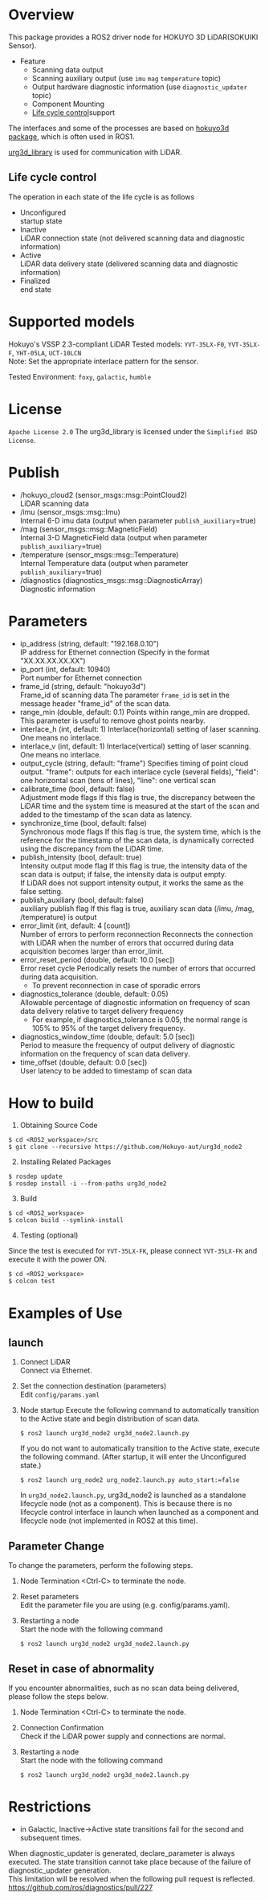 # Overview
This package provides a ROS2 driver node for HOKUYO 3D LiDAR(SOKUIKI Sensor).

- Feature
  - Scanning data output
  - Scanning auxiliary output (use `imu` `mag` `temperature` topic)
  - Output hardware diagnostic information (use `diagnostic_updater` topic)
  - Component Mounting
  - [Life cycle control](http://design.ros2.org/articles/node_lifecycle.html)support

The interfaces and some of the processes are based on [hokuyo3d package](https://github.com/at-wat/hokuyo3d), which is often used in ROS1.

[urg3d_library](https://github.com/UrgNetwork/urg3d_library) is used for communication with LiDAR.

## Life cycle control
The operation in each state of the life cycle is as follows
- Unconfigured  
  startup state
- Inactive  
  LiDAR connection state (not delivered scanning data and diagnostic information)
- Active  
  LiDAR data delivery state (delivered scanning data and diagnostic information)
- Finalized  
  end state

# Supported models
Hokuyo's VSSP 2.3-compliant LiDAR
Tested models: `YVT-35LX-F0`, `YVT-35LX-F`, `YHT-05LA`, `UCT-10LCN`  
Note: Set the appropriate interlace pattern for the sensor.

Tested Environment: `foxy`, `galactic`, `humble`
# License
`Apache License 2.0`
The urg3d_library is licensed under the `Simplified BSD License`.

# Publish
- /hokuyo_cloud2 (sensor_msgs::msg::PointCloud2)  
  LiDAR scanning data
- /imu (sensor_msgs::msg::Imu)  
  Internal 6-D imu data (output when parameter `publish_auxiliary`=true)
- /mag (sensor_msgs::msg::MagneticField)  
  Internal 3-D MagneticField data (output when parameter `publish_auxiliary`=true)
- /temperature (sensor_msgs::msg::Temperature)  
  Internal Temperature data (output when parameter `publish_auxiliary`=true)
- /diagnostics (diagnostics_msgs::msg::DiagnosticArray)  
  Diagnostic information

# Parameters
- ip_address (string, default: "192.168.0.10")  
  IP address for Ethernet connection (Specify in the format "XX.XX.XX.XX.XX") 
- ip_port (int, default: 10940)  
  Port number for Ethernet connection
- frame_id (string, default: "hokuyo3d")  
  Frame_id of scanning data
  The parameter `frame_id` is set in the message header "frame_id" of the scan data.
- range_min (double, default: 0.1)
  Points within range_min are dropped. This parameter is useful to remove ghost points nearby.
- interlace_h (int, default: 1)
  Interlace(horizontal) setting of laser scanning. One means no interlace.
- interlace_v (int, default: 1)
  Interlace(vertical) setting of laser scanning. One means no interlace.
- output_cycle (string, default: "frame")
  Specifies timing of point cloud output. "frame": outputs for each interlace cycle (several fields), "field": one horizontal scan (tens of lines), "line": one vertical scan
- calibrate_time (bool, default: false)  
  Adjustment mode flags
  If this flag is true, the discrepancy between the LiDAR time and the system time is measured at the start of the scan and added to the timestamp of the scan data as latency.
- synchronize_time (bool, default: false)  
  Synchronous mode flags
  If this flag is true, the system time, which is the reference for the timestamp of the scan data, is dynamically corrected using the discrepancy from the LiDAR time.
- publish_intensity (bool, default: true)  
  Intensity output mode flag
  If this flag is true, the intensity data of the scan data is output; if false, the intensity data is output empty.  
  If LiDAR does not support intensity output, it works the same as the false setting.
- publish_auxiliary (bool, default: false)  
  auxiliary publish flag
  If this flag is true, auxiliary scan data (/imu, /mag, /temperature) is output 
- error_limit (int, default: 4 [count])  
  Number of errors to perform reconnection
  Reconnects the connection with LiDAR when the number of errors that occurred during data acquisition becomes larger than error_limit.    
- error_reset_period (double, default: 10.0 [sec])  
  Error reset cycle 
  Periodically resets the number of errors that occurred during data acquisition.  
  * To prevent reconnection in case of sporadic errors
- diagnostics_tolerance (double, default: 0.05)  
  Allowable percentage of diagnostic information on frequency of scan data delivery relative to target delivery frequency  
  * For example, if diagnostics_tolerance is 0.05, the normal range is 105% to 95% of the target delivery frequency.
- diagnostics_window_time (double, default: 5.0 [sec])  
  Period to measure the frequency of output delivery of diagnostic information on the frequency of scan data delivery.
- time_offset (double, default: 0.0 [sec])  
  User latency to be added to timestamp of scan data

# How to build

1. Obtaining Source Code

```
$ cd <ROS2_workspace>/src
$ git clone --recursive https://github.com/Hokuyo-aut/urg3d_node2
```

2. Installing Related Packages

```
$ rosdep update
$ rosdep install -i --from-paths urg3d_node2
```

3. Build

```
$ cd <ROS2_workspace>
$ colcon build --symlink-install
```

4. Testing (optional)

Since the test is executed for `YVT-35LX-FK`, please connect `YVT-35LX-FK` and execute it with the power ON.

```
$ cd <ROS2_workspace>
$ colcon test
```

# Examples of Use

## launch

1. Connect LiDAR  
   Connect via Ethernet. 
1. Set the connection destination (parameters)   
   Edit `config/params.yaml`    
1. Node startup
   Execute the following command to automatically transition to the Active state and begin distribution of scan data.

   ```
   $ ros2 launch urg3d_node2 urg3d_node2.launch.py
   ```

   If you do not want to automatically transition to the Active state, execute the following command. (After startup, it will enter the Unconfigured state.)

   ```
   $ ros2 launch urg_node2 urg_node2.launch.py auto_start:=false
   ```

   In `urg3d_node2.launch.py`, urg3d_node2 is launched as a standalone lifecycle node (not as a component). This is because there is no lifecycle control interface in launch when launched as a component and lifecycle node (not implemented in ROS2 at this time).

## Parameter Change

To change the parameters, perform the following steps.

1. Node Termination
   \<Ctrl-C\> to terminate the node.
1. Reset parameters  
   Edit the parameter file you are using (e.g. config/params.yaml).
1. Restarting a node  
   Start the node with the following command

   ```
   $ ros2 launch urg3d_node2 urg3d_node2.launch.py
   ```

## Reset in case of abnormality

If you encounter abnormalities, such as no scan data being delivered, please follow the steps below.

1. Node Termination
   \<Ctrl-C\> to terminate the node.
1. Connection Confirmation  
   Check if the LiDAR power supply and connections are normal.
1. Restarting a node  
   Start the node with the following command

   ```
   $ ros2 launch urg3d_node2 urg3d_node2.launch.py
   ```

# Restrictions

- in Galactic, Inactive->Active state transitions fail for the second and subsequent times.

When diagnostic_updater is generated, declare_parameter is always executed. The state transition cannot take place because of the failure of diagnostic_updater generation.  
This limitation will be resolved when the following pull request is reflected. 
  https://github.com/ros/diagnostics/pull/227

